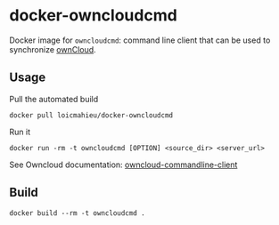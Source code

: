 
# docker-owncloudcmd

Docker image for `owncloudcmd`: command line client that can be used to synchronize [ownCloud](http://owncloud.org/).

## Usage

Pull the automated build

```
docker pull loicmahieu/docker-owncloudcmd
```

Run it

```
docker run -rm -t owncloudcmd [OPTION] <source_dir> <server_url>
```

See Owncloud documentation: [owncloud-commandline-client](http://doc.owncloud.org/desktop/1.7/advancedusage.html#owncloud-commandline-client)


## Build

```
docker build --rm -t owncloudcmd .
```
